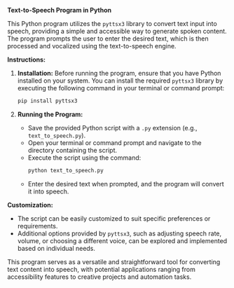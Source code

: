 **Text-to-Speech Program in Python**

This Python program utilizes the `pyttsx3` library to convert text input into speech, providing a simple and accessible way to generate spoken content. The program prompts the user to enter the desired text, which is then processed and vocalized using the text-to-speech engine.

**Instructions:**

1. **Installation:**
   Before running the program, ensure that you have Python installed on your system. You can install the required `pyttsx3` library by executing the following command in your terminal or command prompt:
   ```bash
   pip install pyttsx3
   ```

2. **Running the Program:**
   - Save the provided Python script with a `.py` extension (e.g., `text_to_speech.py`).
   - Open your terminal or command prompt and navigate to the directory containing the script.
   - Execute the script using the command:
     ```bash
     python text_to_speech.py
     ```
   - Enter the desired text when prompted, and the program will convert it into speech.

**Customization:**
   - The script can be easily customized to suit specific preferences or requirements.
   - Additional options provided by `pyttsx3`, such as adjusting speech rate, volume, or choosing a different voice, can be explored and implemented based on individual needs.

This program serves as a versatile and straightforward tool for converting text content into speech, with potential applications ranging from accessibility features to creative projects and automation tasks.
